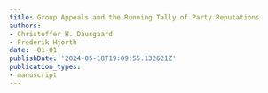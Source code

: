```yaml
---
title: Group Appeals and the Running Tally of Party Reputations
authors:
- Christoffer H. Dausgaard
- Frederik Hjorth
date: -01-01
publishDate: '2024-05-18T19:09:55.132621Z'
publication_types:
- manuscript
---
```

